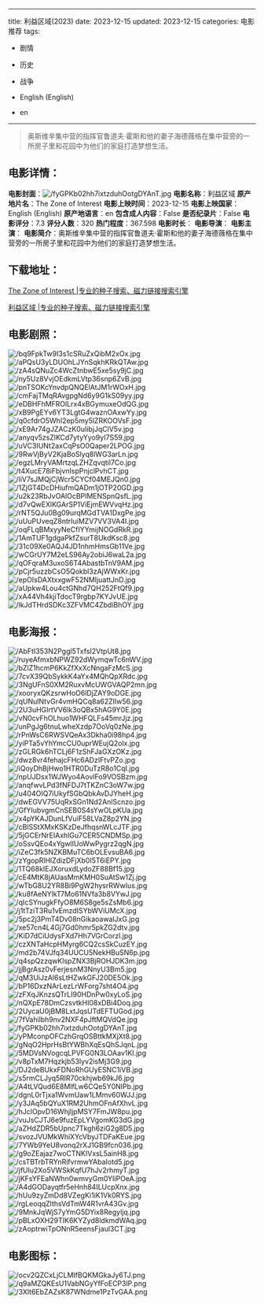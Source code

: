 
---
title: 利益区域(2023)
date: 2023-12-15
updated: 2023-12-15
categories: 电影推荐
tags:
- 剧情
- 历史
- 战争

- English (English)
- en
---


> 奥斯维辛集中营的指挥官鲁道夫·霍斯和他的妻子海德薇格在集中营旁的一所房子里和花园中为他们的家庭打造梦想生活。

## **电影详情**：

**电影封面**：<img src="https://image.tmdb.org/t/p/w200/fyGPKb02hh7ixtzduhOotgDYAnT.jpg" alt="/fyGPKb02hh7ixtzduhOotgDYAnT.jpg" title="/fyGPKb02hh7ixtzduhOotgDYAnT.jpg">
**电影名称**：利益区域
**原产地片名**：The Zone of Interest
**电影上映时间**：2023-12-15
**电影上映国家**：English (English)
**原产地语言**：en
**包含成人内容**：False
**是否纪录片**：False
**电影评分**：7.3
**评分人数**：320
**热门程度**：367.598
**电影时长**：
**电影导演**：
**电影主演**：
**电影简介**：奥斯维辛集中营的指挥官鲁道夫·霍斯和他的妻子海德薇格在集中营旁的一所房子里和花园中为他们的家庭打造梦想生活。

## **下载地址**：
[The Zone of Interest |专业的种子搜索、磁力链接搜索引擎](https://movie.amd794.com:2083/?search=The%20Zone%20of%20Interest&ordering=&mode=match_phrase&page_size=10&page=1)

[利益区域 |专业的种子搜索、磁力链接搜索引擎](https://movie.amd794.com:2083/?search=%E5%88%A9%E7%9B%8A%E5%8C%BA%E5%9F%9F&ordering=&mode=match_phrase&page_size=10&page=1)
 

## **电影剧照**：
<img src="https://image.tmdb.org/t/p/original/bq9FpkTw9I3s1cSRuZxQibM2xOx.jpg" alt="/bq9FpkTw9I3s1cSRuZxQibM2xOx.jpg" title="/bq9FpkTw9I3s1cSRuZxQibM2xOx.jpg"><img src="https://image.tmdb.org/t/p/original/aPQsU3yLDUOhLJYnSqkhKRkQTAw.jpg" alt="/aPQsU3yLDUOhLJYnSqkhKRkQTAw.jpg" title="/aPQsU3yLDUOhLJYnSqkhKRkQTAw.jpg"><img src="https://image.tmdb.org/t/p/original/zA4sQNuZc4WcZtnbwE5xe5sy9jC.jpg" alt="/zA4sQNuZc4WcZtnbwE5xe5sy9jC.jpg" title="/zA4sQNuZc4WcZtnbwE5xe5sy9jC.jpg"><img src="https://image.tmdb.org/t/p/original/ny5Uz8VvjOEdkmLVtp36snp6ZvB.jpg" alt="/ny5Uz8VvjOEdkmLVtp36snp6ZvB.jpg" title="/ny5Uz8VvjOEdkmLVtp36snp6ZvB.jpg"><img src="https://image.tmdb.org/t/p/original/pnTSOKcYnvdpQNQElAtJM1rWOxH.jpg" alt="/pnTSOKcYnvdpQNQElAtJM1rWOxH.jpg" title="/pnTSOKcYnvdpQNQElAtJM1rWOxH.jpg"><img src="https://image.tmdb.org/t/p/original/cmFajTMqRAvgpgNd6y9G1kS09yy.jpg" alt="/cmFajTMqRAvgpgNd6y9G1kS09yy.jpg" title="/cmFajTMqRAvgpgNd6y9G1kS09yy.jpg"><img src="https://image.tmdb.org/t/p/original/eDBHFhMFROlLrx4xBGymuxeOdQG.jpg" alt="/eDBHFhMFROlLrx4xBGymuxeOdQG.jpg" title="/eDBHFhMFROlLrx4xBGymuxeOdQG.jpg"><img src="https://image.tmdb.org/t/p/original/xB9PgEYv6YT3LgtG4waznOAxwYy.jpg" alt="/xB9PgEYv6YT3LgtG4waznOAxwYy.jpg" title="/xB9PgEYv6YT3LgtG4waznOAxwYy.jpg"><img src="https://image.tmdb.org/t/p/original/q0cfdrO5WhI2ep5my5lZRKOOVsF.jpg" alt="/q0cfdrO5WhI2ep5my5lZRKOOVsF.jpg" title="/q0cfdrO5WhI2ep5my5lZRKOOVsF.jpg"><img src="https://image.tmdb.org/t/p/original/xE9Ar74gJZACzK0uIibjJqClV5v.jpg" alt="/xE9Ar74gJZACzK0uIibjJqClV5v.jpg" title="/xE9Ar74gJZACzK0uIibjJqClV5v.jpg"><img src="https://image.tmdb.org/t/p/original/anyqv5zsZlKCd7ytyYyo9yI7S59.jpg" alt="/anyqv5zsZlKCd7ytyYyo9yI7S59.jpg" title="/anyqv5zsZlKCd7ytyYyo9yI7S59.jpg"><img src="https://image.tmdb.org/t/p/original/uVC3IUNt2axCqPsO0Qaper2LPOG.jpg" alt="/uVC3IUNt2axCqPsO0Qaper2LPOG.jpg" title="/uVC3IUNt2axCqPsO0Qaper2LPOG.jpg"><img src="https://image.tmdb.org/t/p/original/9RwVjByV2KjaBoSlyq8lWG3arLn.jpg" alt="/9RwVjByV2KjaBoSlyq8lWG3arLn.jpg" title="/9RwVjByV2KjaBoSlyq8lWG3arLn.jpg"><img src="https://image.tmdb.org/t/p/original/egzLMryVAMrtzqLZHZqvqtil7Co.jpg" alt="/egzLMryVAMrtzqLZHZqvqtil7Co.jpg" title="/egzLMryVAMrtzqLZHZqvqtil7Co.jpg"><img src="https://image.tmdb.org/t/p/original/t4XucE78iFbjvnIspPnjclPvhCT.jpg" alt="/t4XucE78iFbjvnIspPnjclPvhCT.jpg" title="/t4XucE78iFbjvnIspPnjclPvhCT.jpg"><img src="https://image.tmdb.org/t/p/original/liV7sJMQjCjWcr5CYCf04MEJQn0.jpg" alt="/liV7sJMQjCjWcr5CYCf04MEJQn0.jpg" title="/liV7sJMQjCjWcr5CYCf04MEJQn0.jpg"><img src="https://image.tmdb.org/t/p/original/1ZjGT4DcDHiufmQADm1jOTP20GD.jpg" alt="/1ZjGT4DcDHiufmQADm1jOTP20GD.jpg" title="/1ZjGT4DcDHiufmQADm1jOTP20GD.jpg"><img src="https://image.tmdb.org/t/p/original/u2k23RbJvOAlOcBPlMENSpnQsfL.jpg" alt="/u2k23RbJvOAlOcBPlMENSpnQsfL.jpg" title="/u2k23RbJvOAlOcBPlMENSpnQsfL.jpg"><img src="https://image.tmdb.org/t/p/original/d7vQwEXlKGArSP1ViEjmEWVvqHz.jpg" alt="/d7vQwEXlKGArSP1ViEjmEWVvqHz.jpg" title="/d7vQwEXlKGArSP1ViEjmEWVvqHz.jpg"><img src="https://image.tmdb.org/t/p/original/rNT5QJu0Bg09urqMGdTVA1DxgPe.jpg" alt="/rNT5QJu0Bg09urqMGdTVA1DxgPe.jpg" title="/rNT5QJu0Bg09urqMGdTVA1DxgPe.jpg"><img src="https://image.tmdb.org/t/p/original/uUuPUveqZ8ntrIuiMZV7VV3VA4I.jpg" alt="/uUuPUveqZ8ntrIuiMZV7VV3VA4I.jpg" title="/uUuPUveqZ8ntrIuiMZV7VV3VA4I.jpg"><img src="https://image.tmdb.org/t/p/original/oqFLqBMxyyNeCfIYYmijNOGdRkR.jpg" alt="/oqFLqBMxyyNeCfIYYmijNOGdRkR.jpg" title="/oqFLqBMxyyNeCfIYYmijNOGdRkR.jpg"><img src="https://image.tmdb.org/t/p/original/1AmTUF1gdgaPkfZsurT8UkdKsc8.jpg" alt="/1AmTUF1gdgaPkfZsurT8UkdKsc8.jpg" title="/1AmTUF1gdgaPkfZsurT8UkdKsc8.jpg"><img src="https://image.tmdb.org/t/p/original/31c09Xe0AQJ4JD1nhmHmsGb11Ve.jpg" alt="/31c09Xe0AQJ4JD1nhmHmsGb11Ve.jpg" title="/31c09Xe0AQJ4JD1nhmHmsGb11Ve.jpg"><img src="https://image.tmdb.org/t/p/original/wCGrUY7M2eLS96Ay2obiJ6waL2a.jpg" alt="/wCGrUY7M2eLS96Ay2obiJ6waL2a.jpg" title="/wCGrUY7M2eLS96Ay2obiJ6waL2a.jpg"><img src="https://image.tmdb.org/t/p/original/qOFqraM3uxoS6T4AbastbTnV9AM.jpg" alt="/qOFqraM3uxoS6T4AbastbTnV9AM.jpg" title="/qOFqraM3uxoS6T4AbastbTnV9AM.jpg"><img src="https://image.tmdb.org/t/p/original/pCjr5uzzbCsO5Qokbl3zAjWWxKr.jpg" alt="/pCjr5uzzbCsO5Qokbl3zAjWWxKr.jpg" title="/pCjr5uzzbCsO5Qokbl3zAjWWxKr.jpg"><img src="https://image.tmdb.org/t/p/original/epOIsDAXtxxgwF52NMIjuattJnD.jpg" alt="/epOIsDAXtxxgwF52NMIjuattJnD.jpg" title="/epOIsDAXtxxgwF52NMIjuattJnD.jpg"><img src="https://image.tmdb.org/t/p/original/aUpkw4Lou4ctGNhd7QH252FtQf9.jpg" alt="/aUpkw4Lou4ctGNhd7QH252FtQf9.jpg" title="/aUpkw4Lou4ctGNhd7QH252FtQf9.jpg"><img src="https://image.tmdb.org/t/p/original/xA44Vh4kjiTdocT9rgbp7KYJvUE.jpg" alt="/xA44Vh4kjiTdocT9rgbp7KYJvUE.jpg" title="/xA44Vh4kjiTdocT9rgbp7KYJvUE.jpg"><img src="https://image.tmdb.org/t/p/original/lkJdTHrdSDKc3ZFVMC4ZbdiBhOY.jpg" alt="/lkJdTHrdSDKc3ZFVMC4ZbdiBhOY.jpg" title="/lkJdTHrdSDKc3ZFVMC4ZbdiBhOY.jpg">

## **电影海报**：
<img src="https://image.tmdb.org/t/p/original/AbFtI353N2Pggl5TxfsI2VtpUt8.jpg" alt="/AbFtI353N2Pggl5TxfsI2VtpUt8.jpg" title="/AbFtI353N2Pggl5TxfsI2VtpUt8.jpg"><img src="https://image.tmdb.org/t/p/original/ruyeAfmxbNPWZ92dWymqwTc6nWV.jpg" alt="/ruyeAfmxbNPWZ92dWymqwTc6nWV.jpg" title="/ruyeAfmxbNPWZ92dWymqwTc6nWV.jpg"><img src="https://image.tmdb.org/t/p/original/bZlZ1hcmP6KkZfXxXcNngaFzMcS.jpg" alt="/bZlZ1hcmP6KkZfXxXcNngaFzMcS.jpg" title="/bZlZ1hcmP6KkZfXxXcNngaFzMcS.jpg"><img src="https://image.tmdb.org/t/p/original/7cvX39QbSykkK4aYx4MQhQpXRdc.jpg" alt="/7cvX39QbSykkK4aYx4MQhQpXRdc.jpg" title="/7cvX39QbSykkK4aYx4MQhQpXRdc.jpg"><img src="https://image.tmdb.org/t/p/original/3NgUFnS0XM2RuxvMcUWGVAQP2mn.jpg" alt="/3NgUFnS0XM2RuxvMcUWGVAQP2mn.jpg" title="/3NgUFnS0XM2RuxvMcUWGVAQP2mn.jpg"><img src="https://image.tmdb.org/t/p/original/xooryxQKzsrwHoO6lDjZAY9oDGE.jpg" alt="/xooryxQKzsrwHoO6lDjZAY9oDGE.jpg" title="/xooryxQKzsrwHoO6lDjZAY9oDGE.jpg"><img src="https://image.tmdb.org/t/p/original/qUNulNtvGr4vmHQCq8a62ZlIw56.jpg" alt="/qUNulNtvGr4vmHQCq8a62ZlIw56.jpg" title="/qUNulNtvGr4vmHQCq8a62ZlIw56.jpg"><img src="https://image.tmdb.org/t/p/original/2U3uHGIrtVV6lk3oQBx5hAG9Y0E.jpg" alt="/2U3uHGIrtVV6lk3oQBx5hAG9Y0E.jpg" title="/2U3uHGIrtVV6lk3oQBx5hAG9Y0E.jpg"><img src="https://image.tmdb.org/t/p/original/vN0cvFhOLhuo1WHFQLFs45mrJjz.jpg" alt="/vN0cvFhOLhuo1WHFQLFs45mrJjz.jpg" title="/vN0cvFhOLhuo1WHFQLFs45mrJjz.jpg"><img src="https://image.tmdb.org/t/p/original/unPgJg6tnuLwheXzdp7OoVq0zNe.jpg" alt="/unPgJg6tnuLwheXzdp7OoVq0zNe.jpg" title="/unPgJg6tnuLwheXzdp7OoVq0zNe.jpg"><img src="https://image.tmdb.org/t/p/original/rPnWsC6RWSVQeAx3Dkha0i98hp4.jpg" alt="/rPnWsC6RWSVQeAx3Dkha0i98hp4.jpg" title="/rPnWsC6RWSVQeAx3Dkha0i98hp4.jpg"><img src="https://image.tmdb.org/t/p/original/yiPTa5vYhYmcCU0uprWEujQ2olx.jpg" alt="/yiPTa5vYhYmcCU0uprWEujQ2olx.jpg" title="/yiPTa5vYhYmcCU0uprWEujQ2olx.jpg"><img src="https://image.tmdb.org/t/p/original/zGLRGk6hTCLj6F1zShFJaGXzOKz.jpg" alt="/zGLRGk6hTCLj6F1zShFJaGXzOKz.jpg" title="/zGLRGk6hTCLj6F1zShFJaGXzOKz.jpg"><img src="https://image.tmdb.org/t/p/original/dwz8vr4fehajcFHc6ADzIFtvPZo.jpg" alt="/dwz8vr4fehajcFHc6ADzIFtvPZo.jpg" title="/dwz8vr4fehajcFHc6ADzIFtvPZo.jpg"><img src="https://image.tmdb.org/t/p/original/iQoyDhBjHwo1HTR0DuTzR8o1CqI.jpg" alt="/iQoyDhBjHwo1HTR0DuTzR8o1CqI.jpg" title="/iQoyDhBjHwo1HTR0DuTzR8o1CqI.jpg"><img src="https://image.tmdb.org/t/p/original/npUJDsx1WJWyo4AovlFo9VOSBzm.jpg" alt="/npUJDsx1WJWyo4AovlFo9VOSBzm.jpg" title="/npUJDsx1WJWyo4AovlFo9VOSBzm.jpg"><img src="https://image.tmdb.org/t/p/original/anqfwvLPd3fNFDJ7tTKZnC3oW7w.jpg" alt="/anqfwvLPd3fNFDJ7tTKZnC3oW7w.jpg" title="/anqfwvLPd3fNFDJ7tTKZnC3oW7w.jpg"><img src="https://image.tmdb.org/t/p/original/u404OIQ7iUkyfSGbQbkAvDJYheH.jpg" alt="/u404OIQ7iUkyfSGbQbkAvDJYheH.jpg" title="/u404OIQ7iUkyfSGbQbkAvDJYheH.jpg"><img src="https://image.tmdb.org/t/p/original/dwEGVV75UqRxSGn1Nd2AnlScnzo.jpg" alt="/dwEGVV75UqRxSGn1Nd2AnlScnzo.jpg" title="/dwEGVV75UqRxSGn1Nd2AnlScnzo.jpg"><img src="https://image.tmdb.org/t/p/original/GfYIubvgmCnSEB0S4sYwOLpKUa.jpg" alt="/GfYIubvgmCnSEB0S4sYwOLpKUa.jpg" title="/GfYIubvgmCnSEB0S4sYwOLpKUa.jpg"><img src="https://image.tmdb.org/t/p/original/x4pYKAJDunLfVuiF58LVaZ8p2YN.jpg" alt="/x4pYKAJDunLfVuiF58LVaZ8p2YN.jpg" title="/x4pYKAJDunLfVuiF58LVaZ8p2YN.jpg"><img src="https://image.tmdb.org/t/p/original/cBlSStXMxKSKzDeJfhqsnWLcJTF.jpg" alt="/cBlSStXMxKSKzDeJfhqsnWLcJTF.jpg" title="/cBlSStXMxKSKzDeJfhqsnWLcJTF.jpg"><img src="https://image.tmdb.org/t/p/original/5jGCErNrEIAxhlGu7CER5CNDMSp.jpg" alt="/5jGCErNrEIAxhlGu7CER5CNDMSp.jpg" title="/5jGCErNrEIAxhlGu7CER5CNDMSp.jpg"><img src="https://image.tmdb.org/t/p/original/oSsvQEo4xYgwlIUoWwPygrz2qgN.jpg" alt="/oSsvQEo4xYgwlIUoWwPygrz2qgN.jpg" title="/oSsvQEo4xYgwlIUoWwPygrz2qgN.jpg"><img src="https://image.tmdb.org/t/p/original/iZeC3fk5NZKBMuTC6bOLEvsuBA6.jpg" alt="/iZeC3fk5NZKBMuTC6bOLEvsuBA6.jpg" title="/iZeC3fk5NZKBMuTC6bOLEvsuBA6.jpg"><img src="https://image.tmdb.org/t/p/original/zYgopRlHlZdizDFjXb0I5T6iEPY.jpg" alt="/zYgopRlHlZdizDFjXb0I5T6iEPY.jpg" title="/zYgopRlHlZdizDFjXb0I5T6iEPY.jpg"><img src="https://image.tmdb.org/t/p/original/1TQ68kIEJXoruxdLydoZF88Bf15.jpg" alt="/1TQ68kIEJXoruxdLydoZF88Bf15.jpg" title="/1TQ68kIEJXoruxdLydoZF88Bf15.jpg"><img src="https://image.tmdb.org/t/p/original/cE4MtK8jAUasMmKMH0SuAtSw1Zj.jpg" alt="/cE4MtK8jAUasMmKMH0SuAtSw1Zj.jpg" title="/cE4MtK8jAUasMmKMH0SuAtSw1Zj.jpg"><img src="https://image.tmdb.org/t/p/original/wTbG8U2YR8Bi9PgW2hysrRWwIus.jpg" alt="/wTbG8U2YR8Bi9PgW2hysrRWwIus.jpg" title="/wTbG8U2YR8Bi9PgW2hysrRWwIus.jpg"><img src="https://image.tmdb.org/t/p/original/ku8fAeNYlkT7Mo61NVfa3b8VYwJ.jpg" alt="/ku8fAeNYlkT7Mo61NVfa3b8VYwJ.jpg" title="/ku8fAeNYlkT7Mo61NVfa3b8VYwJ.jpg"><img src="https://image.tmdb.org/t/p/original/qIcSYnugkFfyO8M6S8ge5sZsMb6.jpg" alt="/qIcSYnugkFfyO8M6S8ge5sZsMb6.jpg" title="/qIcSYnugkFfyO8M6S8ge5sZsMb6.jpg"><img src="https://image.tmdb.org/t/p/original/j1tTziT3Ru1vEmzdISYbWViUMcX.jpg" alt="/j1tTziT3Ru1vEmzdISYbWViUMcX.jpg" title="/j1tTziT3Ru1vEmzdISYbWViUMcX.jpg"><img src="https://image.tmdb.org/t/p/original/5pc2j3PmT4Dv08nGikaoawalJxG.jpg" alt="/5pc2j3PmT4Dv08nGikaoawalJxG.jpg" title="/5pc2j3PmT4Dv08nGikaoawalJxG.jpg"><img src="https://image.tmdb.org/t/p/original/xe57cn4L4Gj7Gd0hmr5pkZG2dtv.jpg" alt="/xe57cn4L4Gj7Gd0hmr5pkZG2dtv.jpg" title="/xe57cn4L4Gj7Gd0hmr5pkZG2dtv.jpg"><img src="https://image.tmdb.org/t/p/original/KiD7dCiUdysFXd7Hh7VGrCorzl.jpg" alt="/KiD7dCiUdysFXd7Hh7VGrCorzl.jpg" title="/KiD7dCiUdysFXd7Hh7VGrCorzl.jpg"><img src="https://image.tmdb.org/t/p/original/czXNTaHcpHMyrg6CQ2csSkCuzEY.jpg" alt="/czXNTaHcpHMyrg6CQ2csSkCuzEY.jpg" title="/czXNTaHcpHMyrg6CQ2csSkCuzEY.jpg"><img src="https://image.tmdb.org/t/p/original/md2b74VJfq34UUCU5NekHBuSN6p.jpg" alt="/md2b74VJfq34UUCU5NekHBuSN6p.jpg" title="/md2b74VJfq34UUCU5NekHBuSN6p.jpg"><img src="https://image.tmdb.org/t/p/original/q4spQzzqwKlspZNX3BjROHJDK3m.jpg" alt="/q4spQzzqwKlspZNX3BjROHJDK3m.jpg" title="/q4spQzzqwKlspZNX3BjROHJDK3m.jpg"><img src="https://image.tmdb.org/t/p/original/jjBgrAsz0vFerjesnM3NnyU3Bm5.jpg" alt="/jjBgrAsz0vFerjesnM3NnyU3Bm5.jpg" title="/jjBgrAsz0vFerjesnM3NnyU3Bm5.jpg"><img src="https://image.tmdb.org/t/p/original/qM3UiJzAl6sLtHZwkGFJ20DE5Ok.jpg" alt="/qM3UiJzAl6sLtHZwkGFJ20DE5Ok.jpg" title="/qM3UiJzAl6sLtHZwkGFJ20DE5Ok.jpg"><img src="https://image.tmdb.org/t/p/original/bP16DxzNArLezLrWForg7sht4O4.jpg" alt="/bP16DxzNArLezLrWForg7sht4O4.jpg" title="/bP16DxzNArLezLrWForg7sht4O4.jpg"><img src="https://image.tmdb.org/t/p/original/zFXqJKnzsQTrLI90HDnPw0xyLoS.jpg" alt="/zFXqJKnzsQTrLI90HDnPw0xyLoS.jpg" title="/zFXqJKnzsQTrLI90HDnPw0xyLoS.jpg"><img src="https://image.tmdb.org/t/p/original/nQXpE78DmCzsvtkHI08xDBi4Doq.jpg" alt="/nQXpE78DmCzsvtkHI08xDBi4Doq.jpg" title="/nQXpE78DmCzsvtkHI08xDBi4Doq.jpg"><img src="https://image.tmdb.org/t/p/original/2UycaU0jBM8LxtJqsUTdEFTUGod.jpg" alt="/2UycaU0jBM8LxtJqsUTdEFTUGod.jpg" title="/2UycaU0jBM8LxtJqsUTdEFTUGod.jpg"><img src="https://image.tmdb.org/t/p/original/7fVahilbh9nv2NXF4pJftMQVdQe.jpg" alt="/7fVahilbh9nv2NXF4pJftMQVdQe.jpg" title="/7fVahilbh9nv2NXF4pJftMQVdQe.jpg"><img src="https://image.tmdb.org/t/p/original/fyGPKb02hh7ixtzduhOotgDYAnT.jpg" alt="/fyGPKb02hh7ixtzduhOotgDYAnT.jpg" title="/fyGPKb02hh7ixtzduhOotgDYAnT.jpg"><img src="https://image.tmdb.org/t/p/original/yPMconpOFCzhGrqOSBttkMXjXt8.jpg" alt="/yPMconpOFCzhGrqOSBttkMXjXt8.jpg" title="/yPMconpOFCzhGrqOSBttkMXjXt8.jpg"><img src="https://image.tmdb.org/t/p/original/gNqO2HprHsBtYWBhXqEsQhSJqnL.jpg" alt="/gNqO2HprHsBtYWBhXqEsQhSJqnL.jpg" title="/gNqO2HprHsBtYWBhXqEsQhSJqnL.jpg"><img src="https://image.tmdb.org/t/p/original/5MDVsNVogcqLPVFG0N3LOAav1KI.jpg" alt="/5MDVsNVogcqLPVFG0N3LOAav1KI.jpg" title="/5MDVsNVogcqLPVFG0N3LOAav1KI.jpg"><img src="https://image.tmdb.org/t/p/original/v8pTxM7Hqzkjb53lyv2isMj3G9.jpg" alt="/v8pTxM7Hqzkjb53lyv2isMj3G9.jpg" title="/v8pTxM7Hqzkjb53lyv2isMj3G9.jpg"><img src="https://image.tmdb.org/t/p/original/DJ2deBUkxFDNoRhGUyESNC1iVB.jpg" alt="/DJ2deBUkxFDNoRhGUyESNC1iVB.jpg" title="/DJ2deBUkxFDNoRhGUyESNC1iVB.jpg"><img src="https://image.tmdb.org/t/p/original/s5rmCLJyq5RlR70ckhjwb69kJ6.jpg" alt="/s5rmCLJyq5RlR70ckhjwb69kJ6.jpg" title="/s5rmCLJyq5RlR70ckhjwb69kJ6.jpg"><img src="https://image.tmdb.org/t/p/original/A4tLVQud6E8MlfLw6CQe5Y0NIPb.jpg" alt="/A4tLVQud6E8MlfLw6CQe5Y0NIPb.jpg" title="/A4tLVQud6E8MlfLw6CQe5Y0NIPb.jpg"><img src="https://image.tmdb.org/t/p/original/dgnL0rTjxa1WvmUaw1LMmv60WJJ.jpg" alt="/dgnL0rTjxa1WvmUaw1LMmv60WJJ.jpg" title="/dgnL0rTjxa1WvmUaw1LMmv60WJJ.jpg"><img src="https://image.tmdb.org/t/p/original/y3JAq5bQYuX1RM2UhmOFnAfXhvL.jpg" alt="/y3JAq5bQYuX1RM2UhmOFnAfXhvL.jpg" title="/y3JAq5bQYuX1RM2UhmOFnAfXhvL.jpg"><img src="https://image.tmdb.org/t/p/original/hJclOpvD16WhjljpMSY7FmJW8pu.jpg" alt="/hJclOpvD16WhjljpMSY7FmJW8pu.jpg" title="/hJclOpvD16WhjljpMSY7FmJW8pu.jpg"><img src="https://image.tmdb.org/t/p/original/vuJsCJTJ6e9fuzEpLYVgomKG3dG.jpg" alt="/vuJsCJTJ6e9fuzEpLYVgomKG3dG.jpg" title="/vuJsCJTJ6e9fuzEpLYVgomKG3dG.jpg"><img src="https://image.tmdb.org/t/p/original/aZHdZDR5bUpnc7Tkgh6ziG2g8D5.jpg" alt="/aZHdZDR5bUpnc7Tkgh6ziG2g8D5.jpg" title="/aZHdZDR5bUpnc7Tkgh6ziG2g8D5.jpg"><img src="https://image.tmdb.org/t/p/original/svozJVUMkWhiXYcVbyJTDFaKEue.jpg" alt="/svozJVUMkWhiXYcVbyJTDFaKEue.jpg" title="/svozJVUMkWhiXYcVbyJTDFaKEue.jpg"><img src="https://image.tmdb.org/t/p/original/7YWb9YeU8vonq2rXJ1GB9fcn036.jpg" alt="/7YWb9YeU8vonq2rXJ1GB9fcn036.jpg" title="/7YWb9YeU8vonq2rXJ1GB9fcn036.jpg"><img src="https://image.tmdb.org/t/p/original/g9oZEajaz7woCTNKIVxsL5ainH8.jpg" alt="/g9oZEajaz7woCTNKIVxsL5ainH8.jpg" title="/g9oZEajaz7woCTNKIVxsL5ainH8.jpg"><img src="https://image.tmdb.org/t/p/original/csTBTrbTRYnRifvrmwYAbaIotd5.jpg" alt="/csTBTrbTRYnRifvrmwYAbaIotd5.jpg" title="/csTBTrbTRYnRifvrmwYAbaIotd5.jpg"><img src="https://image.tmdb.org/t/p/original/jfUIu2Xo5VWSkKqfU7hJv2rhmyT.jpg" alt="/jfUIu2Xo5VWSkKqfU7hJv2rhmyT.jpg" title="/jfUIu2Xo5VWSkKqfU7hJv2rhmyT.jpg"><img src="https://image.tmdb.org/t/p/original/jKFsYFEaNWhn0wmvyGm0YIiPOeA.jpg" alt="/jKFsYFEaNWhn0wmvyGm0YIiPOeA.jpg" title="/jKFsYFEaNWhn0wmvyGm0YIiPOeA.jpg"><img src="https://image.tmdb.org/t/p/original/A4dGODayqtfr5eHnh84ILUcpXnx.jpg" alt="/A4dGODayqtfr5eHnh84ILUcpXnx.jpg" title="/A4dGODayqtfr5eHnh84ILUcpXnx.jpg"><img src="https://image.tmdb.org/t/p/original/hUu9zyZmDd8VZegKi1iK1Vk0RYS.jpg" alt="/hUu9zyZmDd8VZegKi1iK1Vk0RYS.jpg" title="/hUu9zyZmDd8VZegKi1iK1Vk0RYS.jpg"><img src="https://image.tmdb.org/t/p/original/rgLeoqqZlthsVdTmW4R1vrA43Gv.jpg" alt="/rgLeoqqZlthsVdTmW4R1vrA43Gv.jpg" title="/rgLeoqqZlthsVdTmW4R1vrA43Gv.jpg"><img src="https://image.tmdb.org/t/p/original/9MnkJqWjS7yYmG5DYix8Regyljq.jpg" alt="/9MnkJqWjS7yYmG5DYix8Regyljq.jpg" title="/9MnkJqWjS7yYmG5DYix8Regyljq.jpg"><img src="https://image.tmdb.org/t/p/original/pBLxOXH29TIK6KYZyd8ldkmdWAq.jpg" alt="/pBLxOXH29TIK6KYZyd8ldkmdWAq.jpg" title="/pBLxOXH29TIK6KYZyd8ldkmdWAq.jpg"><img src="https://image.tmdb.org/t/p/original/zAoptrwiTpONnR5eensFjaul3CT.jpg" alt="/zAoptrwiTpONnR5eensFjaul3CT.jpg" title="/zAoptrwiTpONnR5eensFjaul3CT.jpg">

## **电影图标**：
<img src="https://image.tmdb.org/t/p/original/ocv2QZCxLjCLMIfBQKMGkaJy6TJ.png" alt="/ocv2QZCxLjCLMIfBQKMGkaJy6TJ.png" title="/ocv2QZCxLjCLMIfBQKMGkaJy6TJ.png"><img src="https://image.tmdb.org/t/p/original/q9aMZQKEsU1VabNGyYfFoECP3lP.png" alt="/q9aMZQKEsU1VabNGyYfFoECP3lP.png" title="/q9aMZQKEsU1VabNGyYfFoECP3lP.png"><img src="https://image.tmdb.org/t/p/original/3Xlt6EbZAZsK87WNdme1PzTvGAA.png" alt="/3Xlt6EbZAZsK87WNdme1PzTvGAA.png" title="/3Xlt6EbZAZsK87WNdme1PzTvGAA.png">
